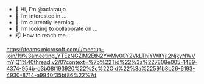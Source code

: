 - 👋 Hi, I’m @aclaraujo
- 👀 I’m interested in ...
- 🌱 I’m currently learning ...
- 💞️ I’m looking to collaborate on ...
- 📫 How to reach me ...

<!---
aclaraujo/aclaraujo is a ✨ special ✨ repository because its `README.md` (this file) appears on your GitHub profile.
You can click the Preview link to take a look at your changes.
--->

https://teams.microsoft.com/l/meetup-join/19%3ameeting_YTEzNGZlM2EtN2YwMy00Y2VkLThjYWItYjI2NjkyNWVmYjQ1%40thread.v2/0?context=%7b%22Tid%22%3a%227808e005-1489-4374-954b-d3b08f193920%22%2c%22Oid%22%3a%22591b8b26-6193-4930-8714-a9940f35bf86%22%7d
